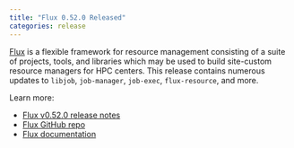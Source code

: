```yaml
---
title: "Flux 0.52.0 Released"
categories: release
---
```


[Flux](https://github.com/flux-framework/flux-core) is a flexible framework for resource management consisting of a suite of projects, tools, and libraries which may be used to build site-custom resource managers for HPC centers. This release contains numerous updates to `libjob`, `job-manager`, `job-exec`, `flux-resource`, and more.

Learn more:

- [Flux v0.52.0 release notes](https://github.com/flux-framework/flux-core/blob/v0.52.0/NEWS.md)
- [Flux GitHub repo](https://github.com/flux-framework/flux-core)
- [Flux documentation](https://flux-framework.readthedocs.io/en/latest/)
